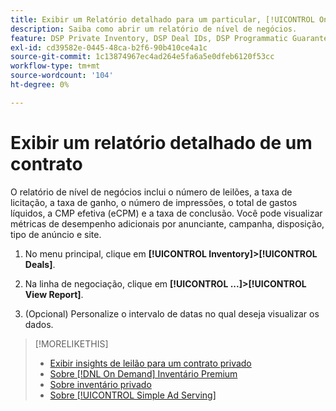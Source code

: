 ```yaml
---
title: Exibir um Relatório detalhado para um particular, [!UICONTROL On Demand]ou [!UICONTROL Simple Ad Serving] Acordo
description: Saiba como abrir um relatório de nível de negócios.
feature: DSP Private Inventory, DSP Deal IDs, DSP Programmatic Guaranteed Deals, DSP On Demand Inventory, DSP Simple Ad Serving
exl-id: cd39582e-0445-48ca-b2f6-90b410ce4a1c
source-git-commit: 1c13874967ec4ad264e5fa6a5e0dfeb6120f53cc
workflow-type: tm+mt
source-wordcount: '104'
ht-degree: 0%

---
```


# Exibir um relatório detalhado de um contrato

O relatório de nível de negócios inclui o número de leilões, a taxa de licitação, a taxa de ganho, o número de impressões, o total de gastos líquidos, a CMP efetiva (eCPM) e a taxa de conclusão. Você pode visualizar métricas de desempenho adicionais por anunciante, campanha, disposição, tipo de anúncio e site.

1. No menu principal, clique em **[!UICONTROL Inventory]>[!UICONTROL Deals]**.

1. Na linha de negociação, clique em **[!UICONTROL ...]>[!UICONTROL View Report]**.

1. (Opcional) Personalize o intervalo de datas no qual deseja visualizar os dados.

>[!MORELIKETHIS]
>
>* [Exibir insights de leilão para um contrato privado](/help/dsp/inventory/private-deal-auction-insights.md)
>* [Sobre [!DNL On Demand] Inventário Premium](on-demand-inventory-about.md)
>* [Sobre inventário privado](private-inventory-about.md)
>* [Sobre [!UICONTROL Simple Ad Serving]](simple-deal-about.md)

